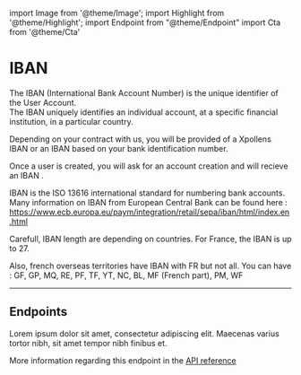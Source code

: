 import Image from '@theme/Image';
import Highlight from '@theme/Highlight';
import Endpoint from "@theme/Endpoint"
import Cta from '@theme/Cta'

# IBAN

The IBAN (International Bank Account Number) is the unique identifier of the User Account.  
The IBAN uniquely identifies an individual account, at a specific financial institution, in a particular country. 

Depending on your contract with us, you will be provided of a Xpollens IBAN or an IBAN based on your bank identification number.

<Highlight>

Once a user is created, you will ask for an account creation and will recieve an IBAN .

</Highlight>

<Highlight type="tip">

IBAN is the ISO 13616 international standard for numbering bank accounts.
Many information on IBAN from European Central Bank can be found here : 
https://www.ecb.europa.eu/paym/integration/retail/sepa/iban/html/index.en.html


</Highlight>

<Highlight type="caution">

Carefull, IBAN length are depending on countries. For France, the IBAN is up to 27.

</Highlight>

<Highlight type="danger">

Also, french overseas territories have IBAN with FR but not all. You can have : GF, GP, MQ, RE, PF, TF, YT, NC, BL, MF 
(French part), PM, WF

</Highlight>

---

## Endpoints

Lorem ipsum dolor sit amet, consectetur adipiscing elit. Maecenas varius tortor nibh, sit amet tempor nibh finibus et.



More information regarding this endpoint in the [API reference](/api/Core)

<Endpoint apiUrl="/v1.0/migrationProxy" path="/api​/v1.0​/users​/{userid}​/kyc​/identitycontrol" method="post"/>

<!-- <Endpoint apiUrl="/v1.0/migrationProxy" path="​/api/v1.0/users/{userid}/cards/{id}" method="delete"/> -->

<Cta
  context="doc"
  ui="button"
  link="/api/Core"
  label="Try it out"
/>
